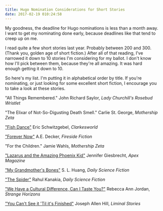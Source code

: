 ```yaml
---
title: Hugo Nomination Considerations for Short Stories
date: 2017-02-19 010:24:58
---
```


My goodness, the deadline for Hugo nominations is less than a month away. I want to get my nominating done early, because deadlines like that tend to creep up on me.

I read quite a few short stories last year. Probably between 200 and 300. (Thank you, golden age of short fiction.) After all of that reading, I've narrowed it down to 10 stories I'm considering for my ballot. I don't know how I'll pick between them, because they're all amazing. It was hard enough getting it down to 10.

So here's my list. I'm putting it in alphabetical order by title. If you're nominating, or just looking for some excellent short fiction, I encourage you to take a look at these stories. 

"All Things Remembered." John Richard Saylor, _Lady Churchill's Rosebud Wristlet_

"The Elixar of Not-So-Digusting Death Smell." Carlie St. George, _Mothership Zeta_

["Fish Dance"]( http://clarkesworldmagazine.com/schwitzgebel_07_16/) Eric Schwitzgebel, _Clarkesworld_

["Forever Now"]( http://www.firesidefiction.com/issue32/chapter/forever-now/) A.E. Decker, _Fireside Fiction_

"For the Children." Jamie Wahls, _Mothership Zeta_

["Lazarus and the Amazing Phoenix Kid"]( http://www.apex-magazine.com/lazarus-and-the-amazing-kid-phoenix/) Jennifer Giesbrecht, _Apex Magazine_

["My Grandmother's Bones"]( http://dailysciencefiction.com/fantasy/religious/s-l-huang/my-grandmothers-bones) S. L. Huang, _Daily Science Fiction_

["The Spider"]( http://dailysciencefiction.com/science-fiction/future-societies/rahul-kanakia/the-spider) Rahul Kanakia, _Daily Science Fiction_

["We Have a Cultural Difference, Can I Taste You?"]( http://strangehorizons.com/fiction/we-have-a-cultural-difference-can-i-taste-you/) Rebecca Ann Jordan, _Strange Horizons_

["You Can't See it 'Til it's Finished"](http://liminalstoriesmag.com/issue1/you-cant-see-it-til-its-finished/) Joseph Allen Hill, _Liminal Stories_
